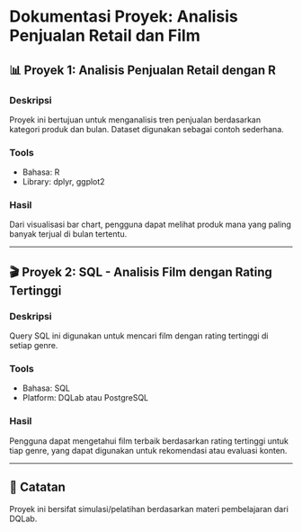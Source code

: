 
# Dokumentasi Proyek: Analisis Penjualan Retail dan Film

## 📊 Proyek 1: Analisis Penjualan Retail dengan R

### Deskripsi
Proyek ini bertujuan untuk menganalisis tren penjualan berdasarkan kategori produk dan bulan. Dataset digunakan sebagai contoh sederhana.

### Tools
- Bahasa: R
- Library: dplyr, ggplot2

### Hasil
Dari visualisasi bar chart, pengguna dapat melihat produk mana yang paling banyak terjual di bulan tertentu.

---

## 🎬 Proyek 2: SQL - Analisis Film dengan Rating Tertinggi

### Deskripsi
Query SQL ini digunakan untuk mencari film dengan rating tertinggi di setiap genre.

### Tools
- Bahasa: SQL
- Platform: DQLab atau PostgreSQL

### Hasil
Pengguna dapat mengetahui film terbaik berdasarkan rating tertinggi untuk tiap genre, yang dapat digunakan untuk rekomendasi atau evaluasi konten.

---

## 📌 Catatan
Proyek ini bersifat simulasi/pelatihan berdasarkan materi pembelajaran dari DQLab.
